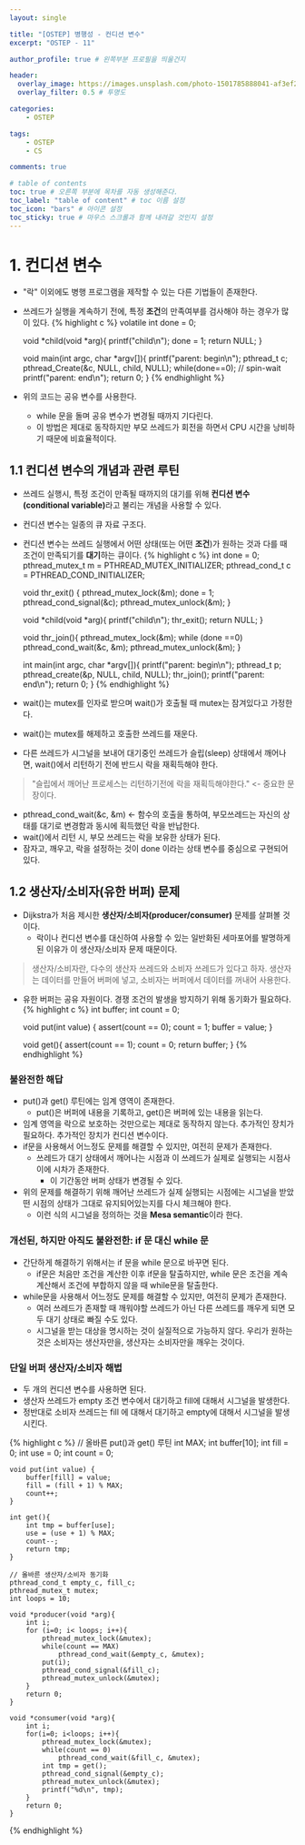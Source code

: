 ```yaml
---
layout: single

title: "[OSTEP] 병행성 - 컨디션 변수"
excerpt: "OSTEP - 11"

author_profile: true # 왼쪽부분 프로필을 띄울건지

header:
  overlay_image: https://images.unsplash.com/photo-1501785888041-af3ef285b470?ixlib=rb-1.2.1&ixid=eyJhcHBfaWQiOjEyMDd9&auto=format&fit=crop&w=1350&q=80
  overlay_filter: 0.5 # 투명도

categories: 
    - OSTEP

tags: 
    - OSTEP
    - CS

comments: true

# table of contents
toc: true # 오른쪽 부분에 목차를 자동 생성해준다.
toc_label: "table of content" # toc 이름 설정
toc_icon: "bars" # 아이콘 설정
toc_sticky: true # 마우스 스크롤과 함께 내려갈 것인지 설정
---
```

# 1. 컨디션 변수
- "락" 이외에도 병행 프로그램을 제작할 수 있는 다른 기법들이 존재한다.
- 쓰레드가 실행을 계속하기 전에, 특정 <strong>조건</strong>의 만족여부를 검사해야 하는 경우가 많이 있다.
{% highlight c %}
    volatile int done = 0;
  
    void *child(void *arg){
        printf("child\n");
        done = 1;
        return NULL;
    }

    void main(int argc, char *argv[]){
        printf("parent: begin\n");
        pthread_t c;
        pthread_Create(&c, NULL, child, NULL);
        while(done==0); // spin-wait
        printf("parent: end\n");
        return 0;
    }
{% endhighlight %}

- 위의 코드는 공유 변수를 사용한다.
    - while 문을 돌며 공유 변수가 변경될 때까지 기다린다.
    - 이 방법은 제대로 동작하지만 부모 쓰레드가 회전을 하면서 CPU 시간을 낭비하기 때문에 비효율적이다.
    
## 1.1 컨디션 변수의 개념과 관련 루틴
- 쓰레드 실행시, 특정 조건이 만족될 때까지의 대기를 위해 <strong>컨디션 변수(conditional variable)</strong>라고 불리는 개념을 사용할 수 있다.
- 컨디션 변수는 일종의 큐 자료 구조다.
- 컨디션 변수는 쓰레드 실행에서 어떤 상태(또는 어떤 <strong>조건</strong>)가 원하는 것과 다를 때 조건이 만족되기를 <strong>대기</strong>하는 큐이다.
{% highlight c %}
    int done = 0;
    pthread_mutex_t m = PTHREAD_MUTEX_INITIALIZER;
    pthread_cond_t c = PTHREAD_COND_INITIALIZER;
    
    void thr_exit() {
        pthread_mutex_lock(&m);
        done = 1;
        pthread_cond_signal(&c);
        pthread_mutex_unlock(&m);
    }
    
    void *child(void *arg){
        printf("child\n");
        thr_exit();
        return NULL;
    }
    
    void thr_join(){
        pthread_mutex_lock(&m);
        while (done ==0)
            pthread_cond_wait(&c, &m);
        pthread_mutex_unlock(&m);
    }
    
    int main(int argc, char *argv[]){
        printf("parent: begin\n");
        pthread_t p;
        pthread_create(&p, NULL, child, NULL);
        thr_join();
        printf("parent: end\n");
        return 0;
    }
{% endhighlight %}
- wait()는 mutex를 인자로 받으며 wait()가 호출될 때 mutex는 잠겨있다고 가정한다.
- wait()는 mutex를 해제하고 호출한 쓰레드를 재운다.
- 다른 쓰레드가 시그널을 보내어 대기중인 쓰레드가 슬립(sleep) 상태에서 깨어나면, wait()에서 리턴하기 전에 반드시 락을 재획득해야 한다.
> "슬립에서 깨어난 프로세스는 리턴하기전에 락을 재획득해야한다." <- 중요한 문장이다.

- pthread_cond_wait(&c, &m) <- 함수의 호출을 통하여, 부모쓰레드는 자신의 상태를 대기로 변경함과 동시에 획득했던 락을 반납한다.
- wait()에서 리턴 시, 부모 쓰레드는 락을 보유한 상태가 된다.
- 잠자고, 깨우고, 락을 설정하는 것이 done 이라는 상태 변수를 중심으로 구현되어 있다.

## 1.2 생산자/소비자(유한 버퍼) 문제
- Dijkstra가 처음 제시한 <strong>생산자/소비자(producer/consumer)</strong> 문제를 살펴볼 것이다.
    - 락이나 컨디션 변수를 대신하여 사용할 수 있는 일반화된 세마포어를 발명하게 된 이유가 이 생산자/소비자 문제 때문이다.
> 생산자/소비자란, 다수의 생산자 쓰레드와 소비자 쓰레드가 있다고 하자. 생산자는 데이터를 만들어 버퍼에 넣고, 소비자는 버퍼에서 데이터를 꺼내어 사용한다.

- 유한 버퍼는 공유 자원이다. 경쟁 조건의 발생을 방지하기 위해 동기화가 필요하다.
{% highlight c %}
    int buffer;
    int count = 0;
  
    void put(int value) {
        assert(count == 0);
        count = 1;
        buffer = value;
    }
    
    void get(){
        assert(count == 1);
        count = 0;
        return buffer;
    }
{% endhighlight %}
  
### 불완전한 해답
- put()과 get() 루틴에는 임계 영역이 존재한다.
    - put()은 버퍼에 내용을 기록하고, get()은 버퍼에 있는 내용을 읽는다.
- 임계 영역을 락으로 보호하는 것만으로는 제대로 동작하지 않는다. 추가적인 장치가 필요하다. 추가적인 장치가 컨디션 변수이다.
- if문을 사용해서 어느정도 문제를 해결할 수 있지만, 여전히 문제가 존재한다.
    - 쓰레드가 대기 상태에서 깨어나는 시점과 이 쓰레드가 실제로 실행되는 시점사이에 시차가 존재한다.
        - 이 기간동안 버퍼 상태가 변경될 수 있다.
- 위의 문제를 해결하기 위해 깨어난 쓰레드가 실제 실행되는 시점에는 시그널을 받았떤 시점의 상태가 그대로 유지되어있는지를 다시 체크해야 한다.
    - 이런 식의 시그널을 정의하는 것을 <strong>Mesa semantic</strong>이라 한다.
    
### 개선된, 하지만 아직도 불완전한: if 문 대신 while 문
- 간단하게 해결하기 위해서는 if 문을 while 문으로 바꾸면 된다.
    - if문은 처음만 조건을 계산한 이후 if문을 탈출하지만, while 문은 조건을 계속 계산해서 조건에 부합하지 않을 때 while문을 탈출한다.
- while문을 사용해서 어느정도 문제를 해결할 수 있지만, 여전히 문제가 존재한다.
    - 여러 쓰레드가 존재할 때 깨워야할 쓰레드가 아닌 다른 쓰레드를 깨우게 되면 모두 대기 상태로 빠질 수도 있다.
    - 시그널을 받는 대상을 명시하는 것이 실질적으로 가능하지 않다. 우리가 원하는 것은 소비자는 생산자만을, 생산자는 소비자만을 깨우는 것이다.
    
### 단일 버퍼 생산자/소비자 해법

- 두 개의 컨디션 변수를 사용하면 된다.
- 생산자 쓰레드가 empty 조건 변수에서 대기하고 fill에 대해서 시그널을 발생한다.
- 정반대로 소비자 쓰레드는 fill 에 대해서 대기하고 empty에 대해서 시그널을 발생시킨다.


{% highlight c %}
    // 올바른 put()과 get() 루틴
    int MAX;
    int buffer[10];
    int fill = 0;
    int use = 0;
    int count = 0;
    
    void put(int value) {
        buffer[fill] = value;
        fill = (fill + 1) % MAX;
        count++;
    }
        
    int get(){
        int tmp = buffer[use];
        use = (use + 1) % MAX;
        count--;
        return tmp;
    }
    
    // 올바른 생산자/소비자 동기화
    pthread_cond_t empty_c, fill_c;
    pthread_mutex_t mutex;
    int loops = 10;
    
    void *producer(void *arg){
        int i;
        for (i=0; i< loops; i++){
            pthread_mutex_lock(&mutex);
            while(count == MAX)
                pthread_cond_wait(&empty_c, &mutex);
            put(i);
            pthread_cond_signal(&fill_c);
            pthread_mutex_unlock(&mutex);
        }
        return 0;
    }
    
    void *consumer(void *arg){
        int i;
        for(i=0; i<loops; i++){
            pthread_mutex_lock(&mutex);
            while(count == 0)
                pthread_cond_wait(&fill_c, &mutex);
            int tmp = get();
            pthread_cond_signal(&empty_c);
            pthread_mutex_unlock(&mutex);
            printf("%d\n", tmp);
        }
        return 0;
    }
{% endhighlight %}
